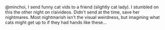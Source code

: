 @minchoi, I send funny cat vids to a friend (slightly cat lady). I stumbled on this the other night on r/aivideos. Didn't send at the time, save her nightmares. 
Most nightmarish isn't the visual weirdness, but imagining what cats might get up to if they had hands like these...
